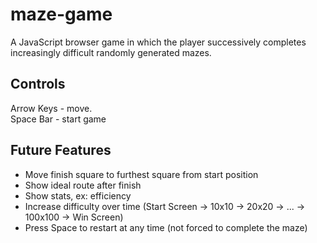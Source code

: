 # maze-game
A JavaScript browser game in which the player successively completes increasingly difficult randomly generated mazes.

## Controls
Arrow Keys - move.  
Space Bar - start game  

## Future Features
- Move finish square to furthest square from start position
- Show ideal route after finish
- Show stats, ex: efficiency
- Increase difficulty over time (Start Screen -> 10x10 -> 20x20 -> ... -> 100x100 -> Win Screen)
- Press Space to restart at any time (not forced to complete the maze)
